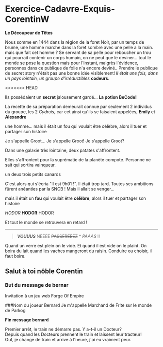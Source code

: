 # Exercice-Cadavre-Exquis-CorentinW

**Le Découpeur de Têtes**

Nous somme en 1444 dans la région de la foret Noir, par un temps de brume, une homme marche dans la foret sombre avec une pelle a la main. mais que fait cet homme ? Se servant de sa pelle pour reboucher un trou qui pourrait contenir un corps humain, on ne peut que le deviner...
tout le monde se pose la question mais pour l'instant, malgrès l'évidence, personnes dans ce publique de folie n'a encore deviné.. Prendre le publique de secret story n'était pas une bonne idée visiblement! *Il était une fois, dans un pays lointain, un groupe d'irréductibles* **__codeurs.__**

<<<<<<< HEAD

Ils possédaient un **secret** jalousement gardé... **__La potion BeCode!__**

La recette de sa préparation demeurait connue par seulement 2 individus du groupe, les 2 *Cydruis*, car cet ainsi qu'ils se faisaient appelées, **Emily** et **Alexandre**


une homme...
mais il était un fou qui voulait être célèbre, alors il tuer et partager son histoire



Je s'appelle Groot...
Je s'appelle Groot!
Je s'appelle Groot?

Dans une galaxie très lointaine, deux patates s'affrontent.

Elles s'affrontent pour la suprématie de la planète compote. Personne ne sait qui sortira vainqueur.

un deux trois petits canards


C'est alors qui s'écria "Il est 9h01 !". Il était trop tard. Toutes ses ambitions fûrent anéanties par la SNCB ! Mais il allait se venger...


mais il était un __fou__ qui voulait être __célèbre__, alors il tuer et partager son histoire


*HODOR* **HODOR** HODOR

Et tout le monde se retrouvera en retard !

________________

> **_VOUUUS_** NEEEE ~~PASSEREEEZ~~ * *PAAAS* !!

Quand un verre est plein on le vide. Et quand il est vide on le plaint.
On boira du lait quand les vaches mangeront du raisin.
Conduire ou choisir, il faut boire.

## Salut à toi nôble Corentin

### But du message de bernar
Invitation à un jeu web Forge Of Empire

###Nom du joueur Bernard
Je m'appelle Marchand de Frite sur le monde de Parkog

**Fin message bernard**

Premier arrêt, le train ne démarre pas. Y a-t-il un Docteur?  
Depuis quand les Docteurs prennent le train et laissent leur tracteur!  
Ouf, je change de train et arrive à l'heure, j'ai eu vraiment peur.  



